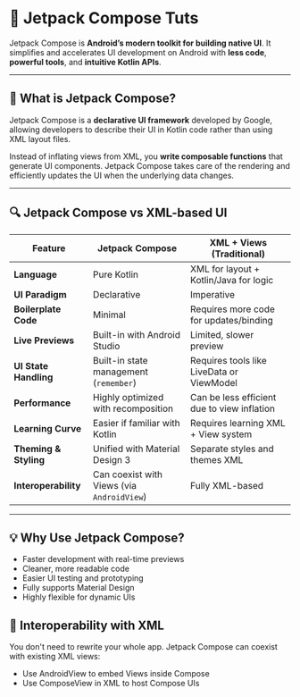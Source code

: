 # 🚀 Jetpack Compose Tuts

Jetpack Compose is **Android’s modern toolkit for building native UI**. It simplifies and
accelerates UI development on Android with **less code**, **powerful tools**, and **intuitive Kotlin
APIs**.

---

## 📌 What is Jetpack Compose?

Jetpack Compose is a **declarative UI framework** developed by Google, allowing developers to
describe their UI in Kotlin code rather than using XML layout files.

Instead of inflating views from XML, you **write composable functions** that generate UI components.
Jetpack Compose takes care of the rendering and efficiently updates the UI when the underlying data
changes.

---

## 🔍 Jetpack Compose vs XML-based UI

| Feature               | Jetpack Compose                            | XML + Views (Traditional)                   |
|-----------------------|--------------------------------------------|---------------------------------------------|
| **Language**          | Pure Kotlin                                | XML for layout + Kotlin/Java for logic      |
| **UI Paradigm**       | Declarative                                | Imperative                                  |
| **Boilerplate Code**  | Minimal                                    | Requires more code for updates/binding      |
| **Live Previews**     | Built-in with Android Studio               | Limited, slower preview                     |
| **UI State Handling** | Built-in state management (`remember`)     | Requires tools like LiveData or ViewModel   |
| **Performance**       | Highly optimized with recomposition        | Can be less efficient due to view inflation |
| **Learning Curve**    | Easier if familiar with Kotlin             | Requires learning XML + View system         |
| **Theming & Styling** | Unified with Material Design 3             | Separate styles and themes XML              |
| **Interoperability**  | Can coexist with Views (via `AndroidView`) | Fully XML-based                             |

---

## 💡 Why Use Jetpack Compose?

- Faster development with real-time previews
- Cleaner, more readable code
- Easier UI testing and prototyping
- Fully supports Material Design
- Highly flexible for dynamic UIs

## 🔄 Interoperability with XML

You don't need to rewrite your whole app. Jetpack Compose can coexist with existing XML views:

- Use AndroidView to embed Views inside Compose
- Use ComposeView in XML to host Compose UIs